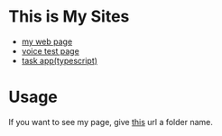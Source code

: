# This is My Sites
- [my web page](https://koh0412.github.io/web/mypage.html)
- [voice test page](https://koh0412.github.io/voicetest)
- [task app(typescript)](https://koh0412.github.io/task-app)

# Usage
If you want to see my page, give [this](http://Koh0412.github.io) url a folder name.
